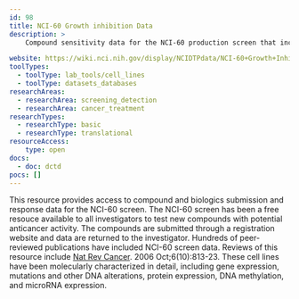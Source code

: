 ```yaml
---
id: 98
title: NCI-60 Growth inhibition Data
description: >
    Compound sensitivity data for the NCI-60 production screen that includes single concentration triage and 5 concentration response data for compounds and biologics submitted by external investigators. The NCI-60 screen includes the 60 best-characterized human tumor cell lines with a 48 hour exposure and SRB endpoint.

website: https://wiki.nci.nih.gov/display/NCIDTPdata/NCI-60+Growth+Inhibition+Data
toolTypes:
  - toolType: lab_tools/cell_lines
  - toolType: datasets_databases
researchAreas:
  - researchArea: screening_detection
  - researchArea: cancer_treatment
researchTypes:
  - researchType: basic
  - researchType: translational
resourceAccess:
    type: open
docs:
  - doc: dctd
pocs: []        
---
```

This resource provides access to compound and biologics submission and response data for the NCI-60 screen. The NCI-60 screen has been a free resouce available to all investigators to test new compounds with potential anticancer activity. The compounds are submitted through a registration website and data are returned to the investigator. Hundreds of peer-reviewed publications have included NCI-60 screen data. Reviews of this resource include [Nat Rev Cancer](https://www.ncbi.nlm.nih.gov/pubmed/16990858). 2006 Oct;6(10):813-23. These cell lines have been molecularly characterized in detail, including gene expression, mutations and other DNA alterations, protein expression, DNA methylation, and microRNA expression.  